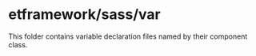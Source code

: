 # etframework/sass/var

This folder contains variable declaration files named by their component class.
